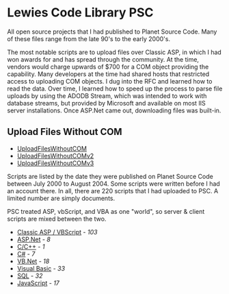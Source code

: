 # Lewies Code Library PSC

All open source projects that I had published to Planet Source Code. Many of these files range from the late 90's to the early 2000's.

The most notable scripts are to upload files over Classic ASP, in which I had won awards for and has spread through the community. At the time, vendors would charge upwards of $700 for a COM object providing the capability. Many developers at the time had shared hosts that restricted access to uploading COM objects. I dug into the RFC and learned how to read the data. Over time, I learned how to speed up the process to parse file uploads by using the ADODB Stream, which was intended to work with database streams, but provided by Microsoft and available on most IIS server installations. Once ASP.Net came out, downloading files was built-in.

## Upload Files Without COM

- [UploadFilesWithoutCOM](./ASP/UploadFileWithoutCOM)
- [UploadFilesWithoutCOMv2](./ASP/UploadFileWithoutCOMv2)
- [UploadFilesWithoutCOMv3](./ASP/UploadFileWithoutCOMv3)

Scripts are listed by the date they were published on Planet Source Code between July 2000 to August 2004. Some scripts were written before I had an account there. In all, there are 220 scripts that I had uploaded to PSC. A limited number are simply documents.

PSC treated ASP, vbScript, and VBA as one "world", so server & client scripts are mixed between the two.

- [Classic ASP / VBScript](./ASP/README.md) - *103*
- [ASP.Net](./ASPNet/README.md) - *8*
- [C/C++](./C/README.md) - *1*
- [C#](./CSharp/README.md) - *7*
- [VB.Net](./VBNet/README.md) - *18*
- [Visual Basic](./VB/README.md) - *33*
- [SQL](./SQL/README.md) - *32*
- [JavaScript](./JavaScript/README.md) - *17*
